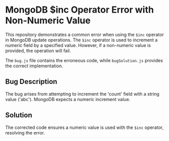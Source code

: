 # MongoDB $inc Operator Error with Non-Numeric Value

This repository demonstrates a common error when using the `$inc` operator in MongoDB update operations. The `$inc` operator is used to increment a numeric field by a specified value.  However, if a non-numeric value is provided, the operation will fail. 

The `bug.js` file contains the erroneous code, while `bugSolution.js` provides the correct implementation.

## Bug Description
The bug arises from attempting to increment the 'count' field with a string value ('abc').  MongoDB expects a numeric increment value.

## Solution
The corrected code ensures a numeric value is used with the `$inc` operator, resolving the error.